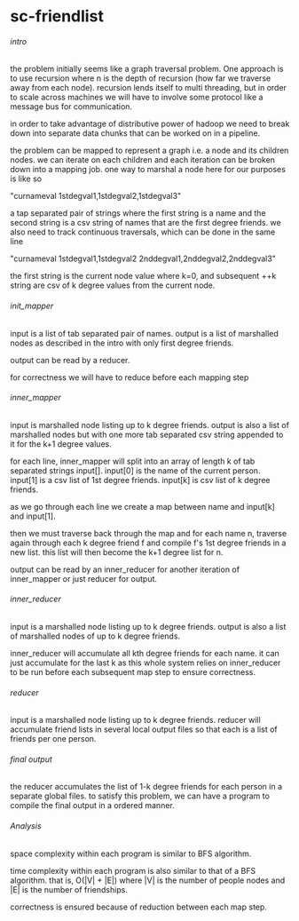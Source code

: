 sc-friendlist
=============

###### intro

  the problem initially seems like a graph traversal problem.  One approach is to use recursion where n is the depth of recursion (how far we traverse away from each node).  recursion lends itself to multi threading, but in order to scale across machines we will have to involve some protocol like a message bus for communication.  

  in order to take advantage of distributive power of hadoop we need to break down into separate data chunks that can be worked on in a pipeline.

  the problem can be mapped to represent a graph i.e. a node and its children nodes.  we can iterate on each children and each iteration can be broken down into a mapping job.  one way to marshal a node here for our purposes is like so

"curnameval	1stdegval1,1stdegval2,1stdegval3"

a tap separated pair of strings where the first string is a name and the second string is a csv string of names that are the first degree friends.  we also need to track continuous traversals, which can be done in the same line 

"curnameval	1stdegval1,1stdegval2	2nddegval1,2nddegval2,2nddegval3"

the first string is the current node value where k=0, and subsequent ++k string are csv of k degree values from the current node.

###### init_mapper

  input is a list of tab separated pair of names.  output is a list of marshalled nodes as described in the intro with only first degree friends.

  output can be read by a reducer.

  for correctness we will have to reduce before each mapping step

###### inner_mapper

  input is marshalled node listing up to k degree friends.  output is also a list of marshalled nodes but with one more tab separated csv string appended to it for the k+1 degree values.

  for each line, inner_mapper will split into an array of length k of tab separated strings input[].  input[0] is the name of the current person.  input[1] is a csv list of 1st degree friends.  input[k] is csv list of k degree friends.   

  as we go through each line we create a map between name and input[k] and input[1].  

  then we must traverse back through the map and for each name n, traverse again through each k degree friend f and compile f's 1st degree friends in a new list.  this list will then become the k+1 degree list for n.

  output can be read by an inner_reducer for another iteration of inner_mapper or just reducer for output.

###### inner_reducer

  input is a marshalled node listing up to k degree friends.  output is also a list of marshalled nodes of up to k degree friends.

  inner_reducer will accumulate all kth degree friends for each name.  it can just accumulate for the last k as this whole system relies on inner_reducer to be run before each subsequent map step to ensure correctness.

###### reducer

  input is a marshalled node listing up to k degree friends.  reducer will accumulate friend lists in several local output files so that each is a list of friends per one person.

###### final output

  the reducer accumulates the list of 1-k degree friends for each person in a separate global files.  to satisfy this problem, we can have a program to compile the final output in a ordered manner.

###### Analysis

  space complexity within each program is similar to BFS algorithm.

  time complexity within each program is also similar to that of a BFS algorithm.  that is, O(|V| + |E|) where |V| is the number of people nodes and |E| is the number of friendships.  

  correctness is ensured because of reduction between each map step.  